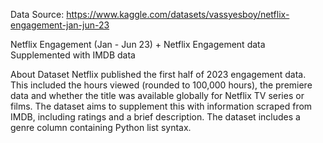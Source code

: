 Data Source: https://www.kaggle.com/datasets/vassyesboy/netflix-engagement-jan-jun-23

Netflix Engagement (Jan - Jun 23) +
Netflix Engagement data Supplemented with IMDB data

About Dataset
Netflix published the first half of 2023 engagement data. This included the hours viewed (rounded to 100,000 hours), the premiere data and whether the title was available globally for Netflix TV series or films.
The dataset aims to supplement this with information scraped from IMDB, including ratings and a brief description.
The dataset includes a genre column containing Python list syntax.